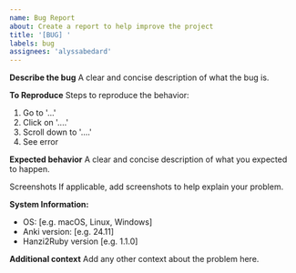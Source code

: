 ```yaml
---
name: Bug Report
about: Create a report to help improve the project
title: '[BUG] '
labels: bug
assignees: 'alyssabedard'
---
```


**Describe the bug** A clear and concise description of what the bug is.

**To Reproduce**
Steps to reproduce the behavior:

1. Go to '...'
2. Click on '....'
3. Scroll down to '....'
4. See error


**Expected behavior**
A clear and concise description of what you expected to happen.

Screenshots If applicable, add screenshots to help explain your problem.

**System Information:**
- OS: [e.g. macOS, Linux, Windows]
- Anki version: [e.g. 24.11]
- Hanzi2Ruby version [e.g. 1.1.0]


**Additional context**
Add any other context about the problem here.